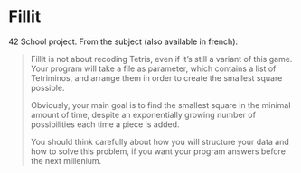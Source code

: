# Fillit
42 School project. From the subject (also available in french):

> Fillit is not about recoding Tetris, even if it’s still a variant of this game. Your program will take a file as parameter, which contains a list of Tetriminos, and arrange them in order to create the smallest square possible.
>
> Obviously, your main goal is to find the smallest square in the minimal amount of time, despite an exponentially growing number of possibilities each time a piece is added.
>
> You should think carefully about how you will structure your data and how to solve this problem, if you want your program answers before the next millenium.
